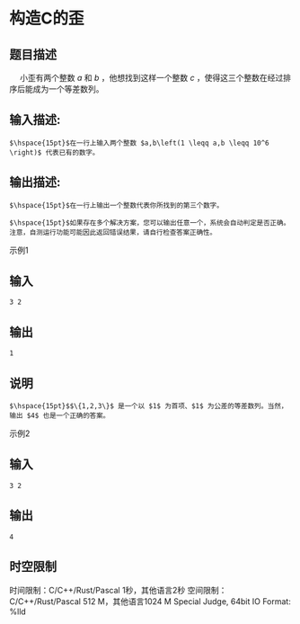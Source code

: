 # 构造C的歪

## 题目描述

$\hspace{15pt}$小歪有两个整数 $a$ 和 $b$ ，他想找到这样一个整数 $c$ ，使得这三个整数在经过排序后能成为一个等差数列。

## 输入描述:
    
    
    $\hspace{15pt}$在一行上输入两个整数 $a,b\left(1 \leqq a,b \leqq 10^6 \right)$ 代表已有的数字。

## 输出描述:
    
    
    $\hspace{15pt}$在一行上输出一个整数代表你所找到的第三个数字。  
      
    $\hspace{15pt}$如果存在多个解决方案，您可以输出任意一个，系统会自动判定是否正确。注意，自测运行功能可能因此返回错误结果，请自行检查答案正确性。

示例1 

## 输入
    
    
    3 2

## 输出
    
    
    1

## 说明
    
    
    $\hspace{15pt}$$\{1,2,3\}$ 是一个以 $1$ 为首项、$1$ 为公差的等差数列。当然，输出 $4$ 也是一个正确的答案。

示例2 

## 输入
    
    
    3 2

## 输出
    
    
    4


## 时空限制

时间限制：C/C++/Rust/Pascal 1秒，其他语言2秒
空间限制：C/C++/Rust/Pascal 512 M，其他语言1024 M
Special Judge, 64bit IO Format: %lld
